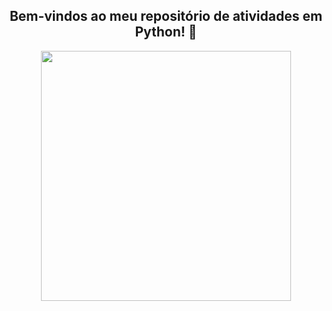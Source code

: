 <span align="center">

##  Bem-vindos ao meu repositório de atividades em Python! 👋 

</span>


<div align="center">
<img src="[?](https://user-images.githubusercontent.com/111321791/208161252-ebbba4eb-c807-4c92-81da-868b46f14d0e.png)" width="400px" />
</div>
